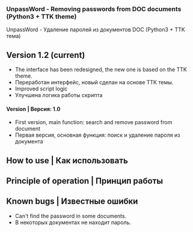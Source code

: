 ### UnpassWord - Removing passwords from DOC documents (Python3 + TTK theme)
UnpassWord - Удаление паролей из документов DOC (Python3 + TTK тема)

## Version 1.2 (current)
- The interface has been redesigned, the new one is based on the TTK theme.
- Переработан интерфейс, новый сделан на основе ТТК темы. 
- Improved script logic
- Улучшена логика работы скрипта

#### Version | Версия: 1.0
- First version, main function: search and remove password from document
- Первая версия, основная функция: поиск и удаление пароля из документа


## How to use | Как использовать

## Principle of operation | Принцип работы

##  Known bugs | Известные ошибки
- Can't find the password in some documents.
- В некоторых документах не находит пароль.
